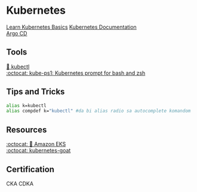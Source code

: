 # Kubernetes

[Learn Kubernetes Basics](https://kubernetes.io/docs/tutorials/kubernetes-basics/)
[Kubernetes Documentation](https://kubernetes.io/docs/home/)  
[Argo CD](https://argo-cd.readthedocs.io/en/stable/)

## Tools    
[🔨 kubectl](https://kubernetes.io/docs/tasks/tools/#kubectl)  
[:octocat: kube-ps1: Kubernetes prompt for bash and zsh](https://github.com/jonmosco/kube-ps1)  

## Tips and Tricks

```bash
alias k=kubectl
alias compdef k="kubectl" #da bi alias radio sa autocomplete komandom
```

## Resources
[:octocat: 📖 Amazon EKS](/aws/service-notes/eks.md)  
[:octocat: kubernetes-goat](https://github.com/madhuakula/kubernetes-goat)

## Certification  

CKA 
CDKA
